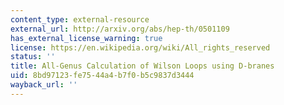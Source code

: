 ```yaml
---
content_type: external-resource
external_url: http://arxiv.org/abs/hep-th/0501109
has_external_license_warning: true
license: https://en.wikipedia.org/wiki/All_rights_reserved
status: ''
title: All-Genus Calculation of Wilson Loops using D-branes
uid: 8bd97123-fe75-44a4-b7f0-b5c9837d3444
wayback_url: ''
---
```

